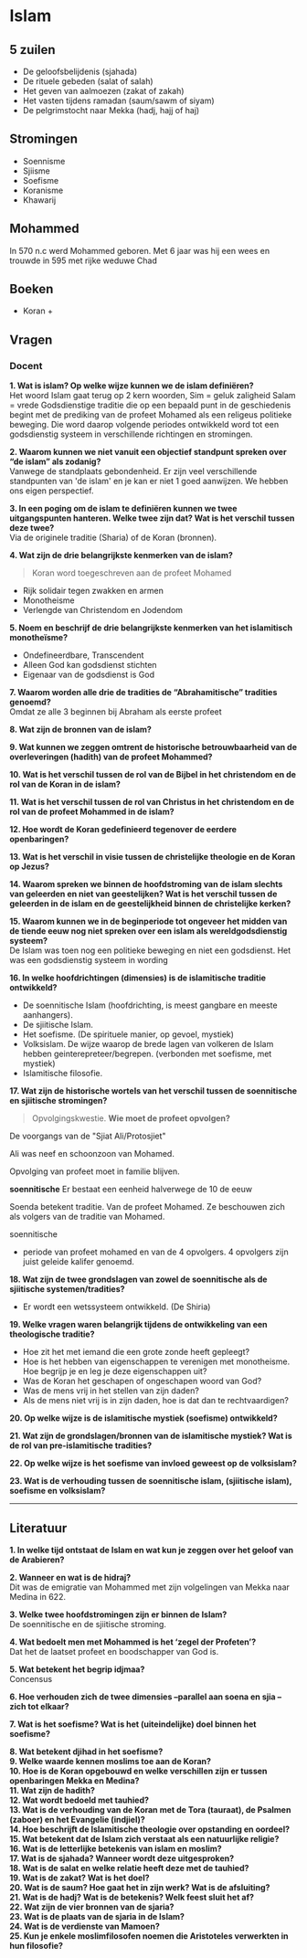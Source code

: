 # Islam
## 5 zuilen
- De geloofsbelijdenis (sjahada)
- De rituele gebeden (salat of salah)
- Het geven van aalmoezen (zakat of zakah)
- Het vasten tijdens ramadan (saum/sawm of siyam)
- De pelgrimstocht naar Mekka (hadj, hajj of haj)


## Stromingen
- Soennisme
- Sjiisme
- Soefisme
- Koranisme
- Khawarij

## Mohammed

In 570 n.c werd Mohammed geboren. Met 6 jaar was hij een wees en trouwde in 595 met rijke weduwe Chad


## Boeken
- Koran
    + 


## Vragen 

### Docent

**1. Wat is islam? Op welke wijze kunnen we de islam definiëren?**  
Het woord Islam gaat terug op 2 kern woorden, Sim = geluk zaligheid Salam = vrede
Godsdienstige traditie die op een bepaald punt in de geschiedenis begint met de prediking van de profeet Mohamed als een religeus politieke beweging. Die word daarop volgende periodes ontwikkeld word tot een godsdienstig systeem in verschillende richtingen en stromingen.

**2. Waarom kunnen we niet vanuit een objectief standpunt spreken over “de islam” als zodanig?**  
Vanwege de standplaats gebondenheid. Er zijn veel verschillende standpunten van 'de islam' en je kan er niet 1 goed aanwijzen. We hebben ons eigen perspectief.

**3. In een poging om de islam te definiëren kunnen we twee uitgangspunten hanteren. Welke twee zijn dat? Wat is het verschil tussen deze twee?**  
Via de originele traditie (Sharia) of de Koran (bronnen).

**4. Wat zijn de drie belangrijkste kenmerken van de islam?**  

> Koran word toegeschreven aan de profeet Mohamed 

* Rijk solidair tegen zwakken en armen
* Monotheisme 
* Verlengde van Christendom en Jodendom

**5. Noem en beschrijf de drie belangrijkste kenmerken van het islamitisch monotheïsme?**  
* Ondefineerdbare, Transcendent
* Alleen God kan godsdienst stichten
* Eigenaar van de godsdienst is God

**7. Waarom worden alle drie de tradities de “Abrahamitische” tradities genoemd?**    
Omdat ze alle 3 beginnen bij Abraham als eerste profeet

**8. Wat zijn de bronnen van de islam?**  

**9. Wat kunnen we zeggen omtrent de historische betrouwbaarheid van de overleveringen (hadith) van de profeet Mohammed?**  

**10. Wat is het verschil tussen de rol van de Bijbel in het christendom en de rol van de Koran in de islam?**  

**11. Wat is het verschil tussen de rol van Christus in het christendom en de rol van de profeet Mohammed in de islam?**  

**12. Hoe wordt de Koran gedefinieerd tegenover de eerdere openbaringen?**  

**13. Wat is het verschil in visie tussen de christelijke theologie en de Koran op Jezus?**  

**14. Waarom spreken we binnen de hoofdstroming van de islam slechts van geleerden en niet van geestelijken? Wat is het verschil tussen de geleerden in de islam en de geestelijkheid binnen de christelijke kerken?**  

**15. Waarom kunnen we in de beginperiode tot ongeveer het midden van de tiende eeuw nog niet spreken over een islam als wereldgodsdienstig systeem?**  
De Islam was toen nog een politieke beweging en niet een godsdienst. Het was een godsdienstig systeem in wording

**16. In welke hoofdrichtingen (dimensies) is de islamitische traditie ontwikkeld?**  
- De soennitische Islam (hoofdrichting, is meest gangbare en meeste aanhangers).
- De sjiitische Islam.
- Het soefisme. (De spirituele manier, op gevoel, mystiek)
- Volksislam. De wijze waarop de brede lagen van volkeren de Islam hebben geinterepreteer/begrepen. (verbonden met soefisme, met mystiek)
- Islamitische filosofie. 

**17. Wat zijn de historische wortels van het verschil tussen de soennitische en sjiitische stromingen?**  

> Opvolgingskwestie. __Wie moet de profeet opvolgen?__

De voorgangs van de "Sjiat Ali/Protosjiet"

Ali was neef en schoonzoon van Mohamed. 

Opvolging van profeet moet in familie blijven. 

**soennitische**
Er bestaat een eenheid halverwege de 10 de eeuw 

Soenda betekent traditie. Van de profeet Mohamed. Ze beschouwen zich als volgers van de traditie van Mohamed. 

soennitische 
- periode van profeet mohamed en van de 4 opvolgers. 4 opvolgers zijn juist geleide kalifer genoemd.

**18. Wat zijn de twee grondslagen van zowel de soennitische als de sjiitische systemen/tradities?**  

- Er wordt een wetssysteem ontwikkeld. (De Shiria)

**19. Welke vragen waren belangrijk tijdens de ontwikkeling van een theologische traditie?**  
- Hoe zit het met iemand die een grote zonde heeft gepleegt?
- Hoe is het hebben van eigenschappen te verenigen met monotheisme. Hoe begrijp je en leg je deze eigenschappen uit?
- Was de Koran het geschapen of ongeschapen woord van God?
- Was de mens vrij in het stellen van zijn daden?
 - Als de mens niet vrij is in zijn daden, hoe is dat dan te rechtvaardigen?
 
**20. Op welke wijze is de islamitische mystiek (soefisme) ontwikkeld?**  

**21. Wat zijn de grondslagen/bronnen van de islamitische mystiek? Wat is de rol van pre-islamitische tradities?**  

**22. Op welke wijze is het soefisme van invloed geweest op de volksislam?**  

**23. Wat is de verhouding tussen de soennitische islam, (sjiitische islam), soefisme en volksislam?**  


--------- 


## Literatuur
**1. In welke tijd ontstaat de Islam en wat kun je zeggen over het geloof van de Arabieren?**  

**2. Wanneer en wat is de hidraj?**  
Dit was de emigratie van Mohammed met zijn volgelingen van Mekka naar Medina in 622. 

**3. Welke twee hoofdstromingen zijn er binnen de Islam?**  
De soennitische en de sjiitische stroming.

**4. Wat bedoelt men met Mohammed is het ‘zegel der Profeten’?**  
Dat het de laatset profeet en boodschapper van God is. 

**5. Wat betekent het begrip idjmaa?**  
Concensus

**6. Hoe verhouden zich de twee dimensies –parallel aan soena en sjia – zich tot elkaar?**  


**7. Wat is het soefisme? Wat is het (uiteindelijke) doel binnen het soefisme?**

**8. Wat betekent djihad in het soefisme?**  
**9. Welke waarde kennen moslims toe aan de Koran?**  
**10. Hoe is de Koran opgebouwd en welke verschillen zijn er tussen openbaringen Mekka en Medina?**  
**11. Wat zijn de hadith?**  
**12. Wat wordt bedoeld met tauhied?**  
**13. Wat is de verhouding van de Koran met de Tora (tauraat), de Psalmen (zaboer) en het Evangelie (indjiel)?**  
**14. Hoe beschrijft de Islamitische theologie over opstanding en oordeel?**  
**15. Wat betekent dat de Islam zich verstaat als een natuurlijke religie?**  
**16. Wat is de letterlijke betekenis van islam en moslim?**  
**17. Wat is de sjahada? Wanneer wordt deze uitgesproken?**  
**18. Wat is de salat en welke relatie heeft deze met de tauhied?**  
**19. Wat is de zakat? Wat is het doel?**  
**20. Wat is de saum? Hoe gaat het in zijn werk? Wat is de afsluiting?**  
**21. Wat is de hadj? Wat is de betekenis? Welk feest sluit het af?**  
**22. Wat zijn de vier bronnen van de sjaria?**   
**23. Wat is de plaats van de sjaria in de Islam?**  
**24. Wat is de verdienste van Mamoen?**  
**25. Kun je enkele moslimfilosofen noemen die Aristoteles verwerkten in hun filosofie?**  
